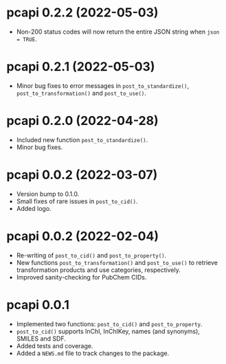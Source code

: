 # pcapi 0.2.2 (2022-05-03)
* Non-200 status codes will now return the entire JSON string when 
  `json = TRUE`. 

# pcapi 0.2.1 (2022-05-03)

* Minor bug fixes to error messages in `post_to_standardize()`, 
  `post_to_transformation()` and `post_to_use()`.

# pcapi 0.2.0 (2022-04-28)

* Included new function `post_to_standardize()`.
* Minor bug fixes. 

# pcapi 0.0.2 (2022-03-07)

* Version bump to 0.1.0.
* Small fixes of rare issues in `post_to_cid()`.
* Added logo.

# pcapi 0.0.2 (2022-02-04)

* Re-writing of `post_to_cid()` and `post_to_property()`.
* New functions `post_to_transformation()` and `post_to_use()` to retrieve 
  transformation products and use categories, respectively. 
* Improved sanity-checking for PubChem CIDs. 

# pcapi 0.0.1

* Implemented two functions: `post_to_cid()` and `post_to_property`.
* `post_to_cid()` supports InChI, InChIKey, names (and synonyms), SMILES and 
  SDF. 
* Added tests and coverage.
* Added a `NEWS.md` file to track changes to the package.
